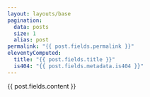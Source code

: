 ```yaml
---
layout: layouts/base
pagination:
  data: posts
  size: 1
  alias: post
permalink: "{{ post.fields.permalink }}"
eleventyComputed:
  title: "{{ post.fields.title }}"
  is404: "{{ post.fields.metadata.is404 }}"
---
```

{{ post.fields.content }}
